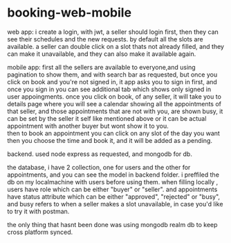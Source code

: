 # booking-web-mobile

web app:
i create a login, with jwt, a seller should login first, then they can see their schedules and the new requests.
by default all the slots are available.
a seller can double click on a slot thats not already filled, and they can make it unavailable, and they can also make it available again.

mobile app:
first all the sellers are available to everyone,and using pagination to show them, and with search bar as requested,  but once you click on book and you're not signed in, it app asks you to sign in first, and once you sign in you can see additional tab which shows only signed in user appoingments.
once you click on book, of any seller, it will take you to details page where you will see a calendar showing all the appointments of that seller, and those appointments that are not with you, are shown busy, it can be set by the seller it self like mentioned above or it can be actual appointment with another buyer but wont show it to you.  
then to book an appointment you can click on any slot of the day you want then you choose the time and book it, and it will be added as a pending.


backend.
used node express as requested, and mongodb for db.

the database, i have 2 collection, one for users and the other for appointments, and you can see the model in backend folder. i preffiled the db on my localmachine with users before using them. 
when filling locally , users have role which can be either "buyer" or "seller".
and appointments have status attribute which can be either "approved", "rejected" or "busy", and busy refers to when a seller makes a slot unavailable, in case you'd like to try it with postman.

the only thing that hasnt been done was using mongodb realm db to keep cross platform synced.
